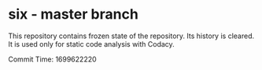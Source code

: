 # six - master branch

This repository contains frozen state of the repository.
Its history is cleared. It is used only for static code
analysis with Codacy.

Commit Time: 1699622220